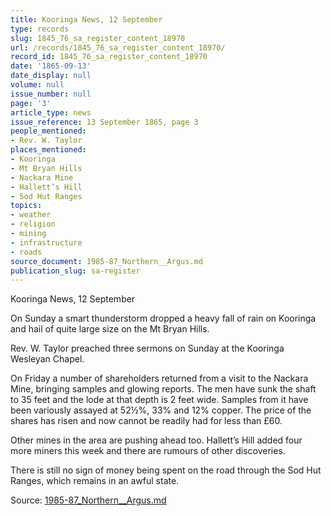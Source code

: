 ```yaml
---
title: Kooringa News, 12 September
type: records
slug: 1845_76_sa_register_content_18970
url: /records/1845_76_sa_register_content_18970/
record_id: 1845_76_sa_register_content_18970
date: '1865-09-13'
date_display: null
volume: null
issue_number: null
page: '3'
article_type: news
issue_reference: 13 September 1865, page 3
people_mentioned:
- Rev. W. Taylor
places_mentioned:
- Kooringa
- Mt Bryan Hills
- Nackara Mine
- Hallett’s Hill
- Sod Hut Ranges
topics:
- weather
- religion
- mining
- infrastructure
- roads
source_document: 1985-87_Northern__Argus.md
publication_slug: sa-register
---
```


Kooringa News, 12 September

On Sunday a smart thunderstorm dropped a heavy fall of rain on Kooringa and hail of quite large size on the Mt Bryan Hills.

Rev. W. Taylor preached three sermons on Sunday at the Kooringa Wesleyan Chapel.

On Friday a number of shareholders returned from a visit to the Nackara Mine, bringing samples and glowing reports.  The men have sunk the shaft to 35 feet and the lode at that depth is 2 feet wide.  Samples from it have been variously assayed at 52½%, 33% and 12% copper.  The price of the shares has risen and now cannot be readily had for less than £60.

Other mines in the area are pushing ahead too.  Hallett’s Hill added four more miners this week and there are rumours of other discoveries.

There is still no sign of money being spent on the road through the Sod Hut Ranges, which remains in an awful state.

Source: [1985-87_Northern__Argus.md](/downloads/markdown/1985-87_Northern__Argus.md)
